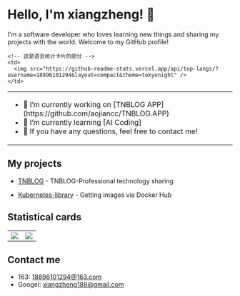 # Hello, I'm xiangzheng! 🦌

I'm a software developer who loves learning new things and sharing my projects with the world. Welcome to my GitHub profile!

<table>
  <tr>
    <!-- 这是自我介绍的部分 -->
    <td>
      <ul>
        <li>🔭 I’m currently working on [TNBLOG APP](https://github.com/aojiancc/TNBLOG.APP)</li>
        <li>🌱 I’m currently learning [AI Coding]</li>
        <li>💬 If you have any questions, feel free to contact me!</li>
      </ul>
    </td>

    <!-- 这是语言统计卡片的部分 -->
    <td>
      <img src="https://github-readme-stats.vercel.app/api/top-langs/?username=18896101294&layout=compact&theme=tokyonight" />
    </td>
  </tr>
</table>

## My projects

- [TNBLOG](https://www.tnblog.net/) - TNBLOG-Professional technology sharing

- [Kubernetes-library](https://github.com/18896101294/Kubernetes-library) - Getting images via Docker Hub

## Statistical cards

<table>
  <tr>
    <td><img src="https://github-readme-stats.vercel.app/api?username=18896101294&show_icons=true&theme=tokyonight" /></td>
    <td><img src="https://streak-stats.demolab.com/?user=18896101294&theme=tokyonight" /></td>
  </tr>
</table>

## Contact me

- 163: 18896101294@163.com
- Googel: xiangzheng188@gmail.com
